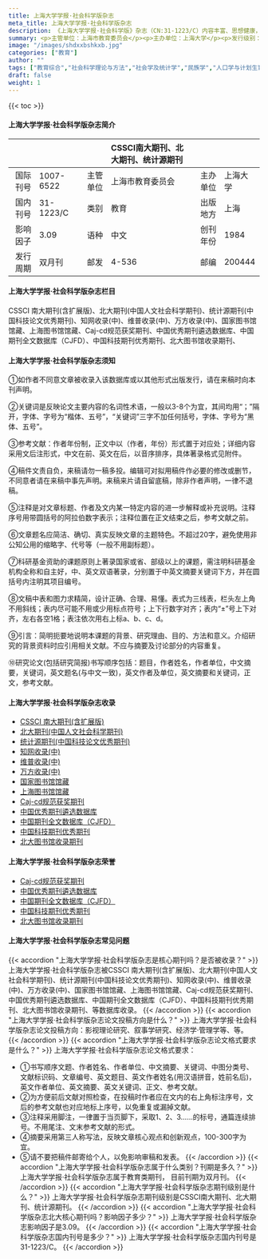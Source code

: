 ```yaml
---
title: 上海大学学报·社会科学版杂志
meta_title: 上海大学学报·社会科学版杂志
description: 《上海大学学报·社会科学版》杂志（CN:31-1223/C）内容丰富、思想健康，1984年创刊，目前以双月刊形式发行，刊物对外积极扩大宣传，致力于提高杂志质量与影响。这份杂志的诞生，旨在为国内外的研究者提供一个深入交流与学术探讨的平台，以推动社会科学的发展和繁荣。 该杂志的办刊宗旨是反映上海大学校内外最新的研究成果，开展国内外学术交流，提升学术水平和影响力。它主要面向高校文科教师、高等教育研究人员、研究生以及其他关心人文社科领域的研究者。杂志涵盖了哲学、美学、法学、文学、历史学、社会学、经济学、管理学、影视学、传播学、教育学、政治学、广告学等多个学科领域，刊载了这些学科领域的基础研究、应用研究和综合研究的学术论文，尤其关注反映上海大学学科特色的研究成果。 作为一份有影响力的学术期刊，《上海大学学报·社会科学版》已被多个国内外知名数据库和机构收录，如CSSCI中文社会科学引文索引、中国学术期刊综合评价数据库等。同时，该杂志也积极开展国际学术交流，与多个国际知名高校和科研机构建立了合作关系，为推动中国人文社科学术成果走向世界做出了贡献。
summary: <p>主管单位：上海市教育委员会</p><p>主办单位：上海大学</p><p>发行级别：CSSCI南大期刊、北大期刊、统计源期刊</p><p>发行周期：双月刊</p>
image: "/images/shdxxbshkxb.jpg"
categories: ["教育"]
author: ""
tags: ["教育综合","社会科学理论与方法","社会学及统计学","民族学","人口学与计划生育","人才学与劳动科学","教育理论与教育管理","学前教育","初等教育","中等教育","高等教育","职业教育","成人教育与特殊教育","体育",]
draft: false
weight: 1
---
```


{{< toc >}}

#### 上海大学学报·社会科学版杂志简介
|               |                               |               | CSSCI南大期刊、北大期刊、统计源期刊        |               |                           |
| ------------: | :---------------------------- | ------------: | :---------------------------- | ------------: | :------------------------ |
| 国际刊号      | 1007-6522   | 主管单位      | 上海市教育委员会     | 主办单位      | 上海大学     |
| 国内刊号      | 31-1223/C        | 类别          | 教育       | 出版地方      | 上海           |
| 影响因子      | 3.09        | 语种          | 中文             | 创刊年份      | 1984    |
| 发行周期      | 双月刊    | 邮发          | 4-536              | 邮编          | 200444      |

#### 上海大学学报·社会科学版杂志栏目
<span>CSSCI 南大期刊(含扩展版)</span>、<span>北大期刊(中国人文社会科学期刊)</span>、<span>统计源期刊(中国科技论文优秀期刊)</span>、<span>知网收录(中)</span>、<span>维普收录(中)</span>、<span>万方收录(中)</span>、<span>国家图书馆馆藏</span>、<span>上海图书馆馆藏</span>、<span>Caj-cd规范获奖期刊</span>、<span>中国优秀期刊遴选数据库</span>、<span>中国期刊全文数据库（CJFD）</span>、<span>中国科技期刊优秀期刊</span>、<span>北大图书馆收录期刊</span>、

#### 上海大学学报·社会科学版杂志须知
<p><p>
	①如作者不同意文章被收录入该数据库或以其他形式出版发行，请在来稿时向本刊声明。
</p><p>
	②关键词是反映论文主要内容的名词性术语，一般以3-8个为宜，其间均用“；”隔开，字体、字号为“楷体、五号”，“关键词”三字不加任何括号，字体、字号为“黑体、五号”。
</p><p>
	③参考文献：作者年份制，正文中以（作者，年份）形式置于对应处；详细内容采用文后注形式，中文在前、英文在后，以音序排序，具体著录格式见附件。
</p><p>
	④稿件文责自负，来稿请勿一稿多投。编辑可对拟用稿件作必要的修改或删节，不同意者请在来稿中事先声明。来稿来片请自留底稿，除非作者声明，一律不退稿。
</p><p>
	⑤注释是对文章标题、作者及文内某一特定内容的进一步解释或补充说明。注释序号用带圆括号的阿拉伯数字表示；注释位置在正文结束之后，参考文献之前。
</p><p>
	⑥文章题名应简洁、确切、真实反映文章的主题特色。不超过20字，避免使用非公知公用的缩略字、代号等（一般不用副标题）。
</p><p>
	⑦科研基金资助的课题原则上著录国家或省、部级以上的课题，需注明科研基金机构全称和自主好，中、英文双语著录，分别置于中英文摘要关键词下方，并在圆括号内注明其项目编号。
</p><p>
	⑧文稿中表和图力求精简，设计正确、合理、易懂。表式为三线表，栏头左上角不用斜线；表内尽可能不用或少用标点符号；上下行数字对齐；表内“±”号上下对齐，左右各空1格；表注依次用右上标a、b、c、d。
</p><p>
	⑨引言：简明扼要地说明本课题的背景、研究理由、目的、方法和意义。介绍研究的背景资料时应引用相关文献。不应与摘要及讨论部分的内容重复。
</p><p>
	⑩研究论文(包括研究简报)书写顺序包括：题目，作者姓名，作者单位，中文摘要，关键词，英文题名(与中文一致)，英文作者及单位，英文摘要和关键词，正文，参考文献。
</p></p>


#### 上海大学学报·社会科学版杂志收录
<ul>
    <li class="inline-block">
        <a class="bg-theme-light hover:bg-primary dark:bg-darkmode-theme-light dark:hover:bg-darkmode-primary dark:hover:text-dark m-1 block rounded px-3 py-1 hover:text-white" href="#上海大学学报·社会科学版杂志收录">
        CSSCI 南大期刊(含扩展版)
        </a>
    </li>
    <li class="inline-block">
        <a class="bg-theme-light hover:bg-primary dark:bg-darkmode-theme-light dark:hover:bg-darkmode-primary dark:hover:text-dark m-1 block rounded px-3 py-1 hover:text-white" href="#上海大学学报·社会科学版杂志收录">
        北大期刊(中国人文社会科学期刊)
        </a>
    </li>
    <li class="inline-block">
        <a class="bg-theme-light hover:bg-primary dark:bg-darkmode-theme-light dark:hover:bg-darkmode-primary dark:hover:text-dark m-1 block rounded px-3 py-1 hover:text-white" href="#上海大学学报·社会科学版杂志收录">
        统计源期刊(中国科技论文优秀期刊)
        </a>
    </li>
    <li class="inline-block">
        <a class="bg-theme-light hover:bg-primary dark:bg-darkmode-theme-light dark:hover:bg-darkmode-primary dark:hover:text-dark m-1 block rounded px-3 py-1 hover:text-white" href="#上海大学学报·社会科学版杂志收录">
        知网收录(中)
        </a>
    </li>
    <li class="inline-block">
        <a class="bg-theme-light hover:bg-primary dark:bg-darkmode-theme-light dark:hover:bg-darkmode-primary dark:hover:text-dark m-1 block rounded px-3 py-1 hover:text-white" href="#上海大学学报·社会科学版杂志收录">
        维普收录(中)
        </a>
    </li>
    <li class="inline-block">
        <a class="bg-theme-light hover:bg-primary dark:bg-darkmode-theme-light dark:hover:bg-darkmode-primary dark:hover:text-dark m-1 block rounded px-3 py-1 hover:text-white" href="#上海大学学报·社会科学版杂志收录">
        万方收录(中)
        </a>
    </li>
    <li class="inline-block">
        <a class="bg-theme-light hover:bg-primary dark:bg-darkmode-theme-light dark:hover:bg-darkmode-primary dark:hover:text-dark m-1 block rounded px-3 py-1 hover:text-white" href="#上海大学学报·社会科学版杂志收录">
        国家图书馆馆藏
        </a>
    </li>
    <li class="inline-block">
        <a class="bg-theme-light hover:bg-primary dark:bg-darkmode-theme-light dark:hover:bg-darkmode-primary dark:hover:text-dark m-1 block rounded px-3 py-1 hover:text-white" href="#上海大学学报·社会科学版杂志收录">
        上海图书馆馆藏
        </a>
    </li>
    <li class="inline-block">
        <a class="bg-theme-light hover:bg-primary dark:bg-darkmode-theme-light dark:hover:bg-darkmode-primary dark:hover:text-dark m-1 block rounded px-3 py-1 hover:text-white" href="#上海大学学报·社会科学版杂志收录">
        Caj-cd规范获奖期刊
        </a>
    </li>
    <li class="inline-block">
        <a class="bg-theme-light hover:bg-primary dark:bg-darkmode-theme-light dark:hover:bg-darkmode-primary dark:hover:text-dark m-1 block rounded px-3 py-1 hover:text-white" href="#上海大学学报·社会科学版杂志收录">
        中国优秀期刊遴选数据库
        </a>
    </li>
    <li class="inline-block">
        <a class="bg-theme-light hover:bg-primary dark:bg-darkmode-theme-light dark:hover:bg-darkmode-primary dark:hover:text-dark m-1 block rounded px-3 py-1 hover:text-white" href="#上海大学学报·社会科学版杂志收录">
        中国期刊全文数据库（CJFD）
        </a>
    </li>
    <li class="inline-block">
        <a class="bg-theme-light hover:bg-primary dark:bg-darkmode-theme-light dark:hover:bg-darkmode-primary dark:hover:text-dark m-1 block rounded px-3 py-1 hover:text-white" href="#上海大学学报·社会科学版杂志收录">
        中国科技期刊优秀期刊
        </a>
    </li>
    <li class="inline-block">
        <a class="bg-theme-light hover:bg-primary dark:bg-darkmode-theme-light dark:hover:bg-darkmode-primary dark:hover:text-dark m-1 block rounded px-3 py-1 hover:text-white" href="#上海大学学报·社会科学版杂志收录">
        北大图书馆收录期刊
        </a>
    </li>
</ul>



#### 上海大学学报·社会科学版杂志荣誉
<ul>
    <li class="inline-block">
        <a class="bg-theme-light hover:bg-primary dark:bg-darkmode-theme-light dark:hover:bg-darkmode-primary dark:hover:text-dark m-1 block rounded px-3 py-1 hover:text-white" href="#上海大学学报·社会科学版杂志荣誉">
        Caj-cd规范获奖期刊
        </a>
    </li>
    <li class="inline-block">
        <a class="bg-theme-light hover:bg-primary dark:bg-darkmode-theme-light dark:hover:bg-darkmode-primary dark:hover:text-dark m-1 block rounded px-3 py-1 hover:text-white" href="#上海大学学报·社会科学版杂志荣誉">
        中国优秀期刊遴选数据库
        </a>
    </li>
    <li class="inline-block">
        <a class="bg-theme-light hover:bg-primary dark:bg-darkmode-theme-light dark:hover:bg-darkmode-primary dark:hover:text-dark m-1 block rounded px-3 py-1 hover:text-white" href="#上海大学学报·社会科学版杂志荣誉">
        中国期刊全文数据库（CJFD）
        </a>
    </li>
    <li class="inline-block">
        <a class="bg-theme-light hover:bg-primary dark:bg-darkmode-theme-light dark:hover:bg-darkmode-primary dark:hover:text-dark m-1 block rounded px-3 py-1 hover:text-white" href="#上海大学学报·社会科学版杂志荣誉">
        中国科技期刊优秀期刊
        </a>
    </li>
    <li class="inline-block">
        <a class="bg-theme-light hover:bg-primary dark:bg-darkmode-theme-light dark:hover:bg-darkmode-primary dark:hover:text-dark m-1 block rounded px-3 py-1 hover:text-white" href="#上海大学学报·社会科学版杂志荣誉">
        北大图书馆收录期刊
        </a>
    </li>
</ul>












#### 上海大学学报·社会科学版杂志常见问题
{{< accordion "上海大学学报·社会科学版杂志是核心期刊吗？是否被收录？" >}}
上海大学学报·社会科学版杂志被CSSCI 南大期刊(含扩展版)、北大期刊(中国人文社会科学期刊)、统计源期刊(中国科技论文优秀期刊)、知网收录(中)、维普收录(中)、万方收录(中)、国家图书馆馆藏、上海图书馆馆藏、Caj-cd规范获奖期刊、中国优秀期刊遴选数据库、中国期刊全文数据库（CJFD）、中国科技期刊优秀期刊、北大图书馆收录期刊、等数据库收录。
{{< /accordion >}}
{{< accordion "上海大学学报·社会科学版杂志论文投稿方向是什么？" >}}
上海大学学报·社会科学版杂志论文投稿方向：影视理论研究、叙事学研究、经济学·管理学等、等。
{{< /accordion >}}
{{< accordion "上海大学学报·社会科学版杂志论文格式要求是什么？" >}}
上海大学学报·社会科学版杂志论文格式要求：
- ①书写顺序文题、作者姓名、作者单位、中文摘要、关键词、中图分类号、文献标识码、文章编号、英文题目、英文作者姓名(用汉语拼音，姓前名后)，英文作者单位、英文摘要、英文关键词、正文、参考文献。
- ②为方便前后文献对照检查，在投稿时作者应在文内的右上角标注序号，文后的参考文献也对应地标上序号，以免重复或漏掉文献。
- ③注释采用脚注，一律置于当页脚下，采取1、2、3……的标号，通篇连续排号。不用尾注、文末参考文献的形式。
- ④摘要采用第三人称写法，反映文章核心观点和创新观点，100-300字为宜。
- ⑤请不要把稿件邮寄给个人，以免影响审稿和发表。
{{< /accordion >}}
{{< accordion "上海大学学报·社会科学版杂志属于什么类别？刊期是多久？" >}}
上海大学学报·社会科学版杂志属于教育类期刊， 目前刊期为双月刊。
{{< /accordion >}}
{{< accordion "上海大学学报·社会科学版杂志期刊级别是什么？" >}}
上海大学学报·社会科学版杂志期刊级别是CSSCI南大期刊、北大期刊、统计源期刊。
{{< /accordion >}}
{{< accordion "上海大学学报·社会科学版杂志北大核心期刊吗？影响因子多少？" >}}
上海大学学报·社会科学版杂志影响因子是3.09。
{{< /accordion >}}
{{< accordion "上海大学学报·社会科学版杂志国内刊号是多少？" >}}
上海大学学报·社会科学版杂志国内刊号是31-1223/C。
{{< /accordion >}}
